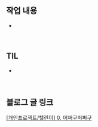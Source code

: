## 작업 내용
-

<br/>

## TIL
- 

<br/>

## 블로그 글 링크
[[개인프로젝트/헬린이] 0. 어쩌구저쩌구](https://progfrog.tistory.com/123)
